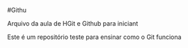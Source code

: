 #Githu

Arquivo da aula de HGit e Github para iniciant

Este é um repositório teste para ensinar como o Git funciona
